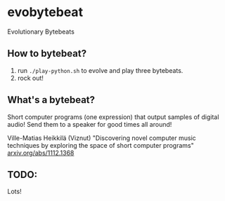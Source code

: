 # evobytebeat
Evolutionary Bytebeats

## How to bytebeat?

1. run `./play-python.sh` to evolve and play three bytebeats.
2. rock out!

## What's a bytebeat?

Short computer programs (one expression) that output samples of digital audio! Send them to a speaker for good times all around!

Ville-Matias Heikkilä (Viznut) "Discovering novel computer music techniques by exploring the space of short computer programs" [arxiv.org/abs/1112.1368](http://arxiv.org/abs/1112.1368)

## TODO:

Lots!
